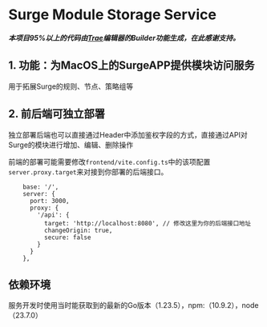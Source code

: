 # Surge Module Storage Service

***本项目95%以上的代码由[Trae](https://www.trae.ai/home)编辑器的Builder功能生成，在此感谢支持。***

## 1. 功能：为MacOS上的SurgeAPP提供模块访问服务

用于拓展Surge的规则、节点、策略组等


## 2. 前后端可独立部署

独立部署后端也可以直接通过Header中添加鉴权字段的方式，直接通过API对Surge的模块进行增加、编辑、删除操作

前端的部署可能需要修改`frontend/vite.config.ts`中的该项配置`server.proxy.target`来对接到你部署的后端接口。
```
    base: '/',
    server: {
      port: 3000,
      proxy: {
        '/api': {
          target: 'http://localhost:8080', // 修改这里为你的后端接口地址
          changeOrigin: true,
          secure: false
        }
      }
    },
```
## 依赖环境

服务开发时使用当时能获取到的最新的Go版本（1.23.5），npm:（10.9.2），node（23.7.0）
